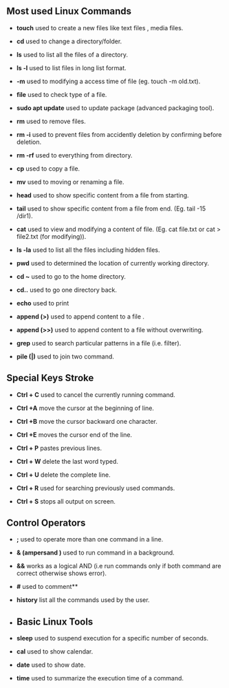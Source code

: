 ## Most used Linux Commands

-   **touch** used to create a new files like text files , media files.

-   **cd** used to change a directory/folder.

-   **ls** used to list all the files of a directory.

-   **ls -l** used to list files in long list format.

-   **-m** used to modifying a access time of file (eg. touch -m
    old.txt).

-   **file** used to check type of a file.

-   **sudo apt update** used to update package (advanced packaging tool).

-   **rm** used to remove files.

-   **rm -i** used to prevent files from accidently deletion by
    confirming before deletion.

-   **rm -rf** used to everything from directory.

-   **cp** used to copy a file.

-   **mv** used to moving or renaming a file.

-   **head** used to show specific content from a file from starting.

-   **tail** used to show specific content from a file from end. (Eg. tail -15 /dir1).

-   **cat** used to view and modifying a content of file. (Eg. cat file.txt or cat \> file2.txt (for modifying)).

-   **ls -la** used to list all the files including hidden files.

-   **pwd** used to determined the location of currently working  directory.

-   **cd \~** used to go to the home directory.

-   **cd..** used to go one directory back.

-   **echo** used to print

-   **append (>)** used to append content to a file .

-   **append (>>)** used to append content to a file without overwriting.
-   **grep** used to search particular patterns in a file (i.e. filter).
-   **pile (|)** used to join two command.

## Special Keys Stroke

-   **Ctrl + C** used to cancel the currently running command.

-   **Ctrl +A** move the cursor at the beginning of line.

-   **Ctrl +B** move the cursor backward one character.

-   **Ctrl +E** moves the cursor end of the line.

-   **Ctrl + P** pastes previous lines.

-   **Ctrl + W** delete the last word typed.

-   **Ctrl + U** delete the complete line.

-   **Ctrl + R** used for searching previously used commands.

-   **Ctrl + S** stops all output on screen.

## Control Operators

-   **;** used to operate more than one command in a line.

-   **& (ampersand )** used to run command in a background.

-   **&&** works as a logical AND (i.e run commands only if both command are correct otherwise shows error).

-   **#** used to comment**

-   **history** list all the commands used by the user.

-   ## Basic Linux Tools

-   **sleep**  used to suspend execution for a specific number of seconds.
-   **cal** used to show calendar.
-   **date** used to show date.
-   **time**  used to summarize the execution time of a command.
